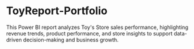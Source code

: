 # ToyReport-Portfolio
This Power BI report analyzes Toy's Store sales performance, highlighting revenue trends, product performance, and store insights to support data-driven decision-making and business growth.
